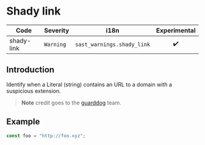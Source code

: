 # Shady link
| Code | Severity | i18n | Experimental |
| --- | --- | --- | :-: |
| shady-link | `Warning` | `sast_warnings.shady_link` | ✔️ | 

## Introduction

Identify when a Literal (string) contains an URL to a domain with a suspicious extension.

> **Note** credit goes to the [guarddog](https://github.dev/DataDog/guarddog) team.

## Example

```js
const foo = "http://foo.xyz";
```
